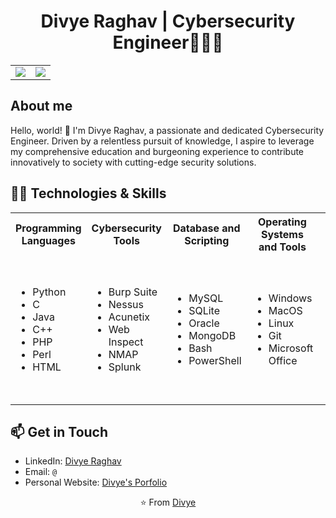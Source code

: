 <!---
- 👋 Hi, I’m @divye-raghav
- 👀 I’m interested in ...
- 🌱 I’m currently learning ...
- 💞️ I’m looking to collaborate on ...
- 📫 How to reach me ...
- 😄 Pronouns: ...
- ⚡ Fun fact: ...


divye-raghav/divye-raghav is a ✨ special ✨ repository because its `README.md` (this file) appears on your GitHub profile.
You can click the Preview link to take a look at your changes.
--->

<div align="center">

# Divye Raghav | Cybersecurity Engineer👨🏻‍💻

</div>

<div align="center">

<table>
  <tr>
    <td><img src="https://" /></td>
    <td><img src="https://" /></td>
  </tr>
</table>

</div>

## About me

Hello, world! 👋 I'm Divye Raghav, a passionate and dedicated Cybersecurity Engineer. Driven by a relentless pursuit of knowledge, I aspire to leverage my comprehensive education and burgeoning experience to contribute innovatively to society with cutting-edge security solutions.


## 👨‍💻 Technologies & Skills

<table>
<tr>
<th>Programming Languages</th>
<th>Cybersecurity Tools</th>
<th>Database and Scripting</th>
<th>Operating Systems and Tools</th>
<th>Security Standards and Models</th>
</tr>
<tr>
<td>
<ul>
<li>Python</li>
<li>C</li>
<li>Java</li>
<li>C++</li>
<li>PHP</li>
<li>Perl</li>
<li>HTML</li>

</ul>
</td>
<td>
<ul>
<li>Burp Suite</li>
<li>Nessus</li>
<li>Acunetix</li>
<li>Web Inspect</li>
<li>NMAP</li>
<li>Splunk</li>
  
</ul>
</td>
<td>
<ul>
<li>MySQL</li>
<li>SQLite</li>
<li>Oracle</li>
<li>MongoDB</li>
<li>Bash</li>
<li>PowerShell</li>
  
</ul>
</td>
<td>
<ul>
<li>Windows</li>
<li>MacOS</li>
<li>Linux</li>
<li>Git</li>
<li>Microsoft Office</li>
  
</ul>
</td>
<td>
<ul>
<li>NIST</li>
<li>FedRAMP</li>
<li>ISO</li>
<li>OWASP Top 10</li>
<li>CIS Benchmarks</li>
<li>PCI Compliance</li>
<li>FISMA</li>
  
</ul>
</td>
</tr>
</table>

## 📫 Get in Touch

- LinkedIn: [Divye Raghav](https://www.linkedin.com/in/divye-raghav)
- Email: `@`
- Personal Website: [Divye's Porfolio](http://)

<div align="center">

⭐️ From [Divye](https://github.com/divye-raghav)

</div>
